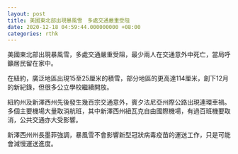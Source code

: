 ```yaml
---
layout: post
title: 美國東北部出現暴風雪　多處交通嚴重受阻
date: 2020-12-18 04:59:44.000000000 +08:00
categories: rthk
---
```


美國東北部出現暴風雪，多處交通嚴重受阻，最少兩人在交通意外中死亡，當局呼籲居民留在家中。

在紐約，廣泛地區出現15至25厘米的積雪，部分地區的更高達114厘米，創下12月的新紀錄，但很多公立學校繼續開放。

紐約州及新澤西州先後發生幾百宗交通意外，賓夕法尼亞州際公路出現連環車禍。多個主要機場大量取消航班，其中新澤西州紐瓦克自由國際機場，有過百班機要取消，公共交通亦大受影響。

新澤西州州長墨菲強調，暴風雪不會影響新型冠狀病毒疫苗的運送工作，只是可能會減慢運送進度。

